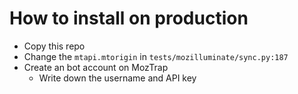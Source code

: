 How to install on production
============================
* Copy this repo
* Change the `mtapi.mtorigin` in `tests/mozilluminate/sync.py:187`
* Create an bot account on MozTrap
  * Write down the username and API key
